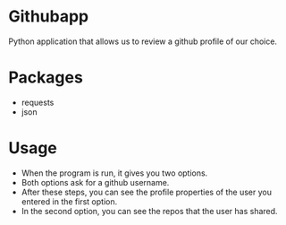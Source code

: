 # Githubapp
Python application that allows us to review a github profile of our choice.

# Packages
- requests
- json

# Usage
- When the program is run, it gives you two options.
- Both options ask for a github username.
- After these steps, you can see the profile properties of the user you entered in the first option.
- In the second option, you can see the repos that the user has shared.
